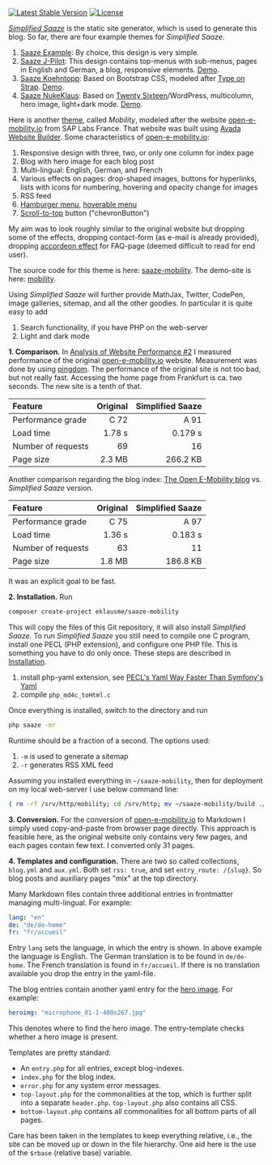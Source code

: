 <p>
<a href="https://packagist.org/packages/eklausme/saaze-mobility"><img src="https://img.shields.io/packagist/v/eklausme/saaze-mobility" alt="Latest Stable Version"></a>
<a href="https://packagist.org/packages/eklausme/saaze-mobility"><img src="https://img.shields.io/packagist/l/eklausme/saaze-mobility" alt="License"></a>
</p>


[_Simplified Saaze_](https://eklausmeier.goip.de/blog/2021/10-31-simplified-saaze) is the static site generator, which is used to generate this blog. So far, there are four example themes for _Simplified Saaze_.
1. [Saaze Example](https://github.com/eklausme/saaze-example): By choice, this design is very simple.
2. [Saaze J-Pilot](https://github.com/eklausme/saaze-jpilot): This design contains top-menus with sub-menus, pages in English and German, a blog, responsive elements. [Demo](https://eklausmeier.goip.de/jpilot).
3. [Saaze Koehntopp](https://github.com/eklausme/saaze-koehntopp): Based on Bootstrap CSS, modeled after [Type on Strap](https://github.com/sylhare/Type-on-Strap). [Demo](https://eklausmeier.goip.de/koehntopp).
4. [Saaze NukeKlaus](https://github.com/eklausme/saaze-nukeklaus): Based on [Twenty Sixteen](https://wordpress.org/themes/twentysixteen)/WordPress, multicolumn, hero image, light+dark mode. [Demo](https://eklausmeier.goip.de/nukeklaus).


Here is another [theme](https://github.com/eklausme/saaze-mobility), called _Mobility_, modeled after the website [open-e-mobility.io](http://open-e-mobility.io) from SAP Labs France. That website was built using [Avada Website Builder](https://avada.theme-fusion.com). Some characteristics of [open-e-mobility.io](http://open-e-mobility.io):
1. Responsive design with three, two, or only one column for index page
2. Blog with hero image for each blog post
3. Multi-lingual: English, German, and French
4. Various effects on pages: drop-shaped images, buttons for hyperlinks, lists with icons for numbering, hovering and opacity change for images
5. RSS feed
6. [Hamburger menu](https://code-boxx.com/simple-responsive-pure-css-hamburger-menu), [hoverable menu](https://www.w3schools.com/howto/howto_css_dropdown.asp)
7. [Scroll-to-top](https://www.w3schools.com/howto/howto_js_scroll_to_top.asp) button ("chevronButton")

My aim was to look roughly similar to the original website but dropping some of the effects, dropping contact-form (as e-mail is already provided), dropping [accordeon effect](https://www.w3schools.com/howto/howto_js_accordion.asp) for FAQ-page (deemed difficult to read for end user).

The source code for this theme is here: [saaze-mobility](https://github.com/eklausme/saaze-mobility). The demo-site is here: [mobility](https://eklausmeier.goip.de/mobility).

Using _Simplified Saaze_ will further provide MathJax, Twitter, CodePen, image galleries, sitemap, and all the other goodies. In particular it is quite easy to add
1. Search functionality, if you have PHP on the web-server
2. Light and dark mode


__1. Comparison.__ In [Analysis of Website Performance #2](https://eklausmeier.goip.de/blog/2022/12-27-analysis-of-website-performance-p2) I measured performance of the original [open-e-mobility.io](http://open-e-mobility.io) website. Measurement was done by using [pingdom](https://tools.pingdom.com). The performance of the original site is not too bad, but not really fast. Accessing the home page from Frankfurt is ca. two seconds. The new site is a tenth of that.

Feature            | Original | Simplified Saaze
:------------------|---------:|-----------------:
Performance grade  | C 72     | A 91
Load time          | 1.78 s   | 0.179 s
Number of requests | 69       | 16
Page size          | 2.3 MB   | 266.2 KB

Another comparison regarding the blog index: [The Open E-Mobility blog](https://open-e-mobility.io/blog) vs. _Simplified Saaze_ version.

Feature            | Original | Simplified Saaze
:------------------|---------:|-----------------:
Performance grade  | C 75     | A 97
Load time          | 1.36 s   | 0.183 s
Number of requests | 63       | 11
Page size          | 1.8 MB   | 186.8 KB

It was an explicit goal to be fast.


__2. Installation.__ Run
```bash
composer create-project eklausme/saaze-mobility
```
This will copy the files of this Git repository, it will also install _Simplified Saaze_. To run _Simplified Saaze_ you still need to compile one C program, install one PECL (PHP extension), and configure one PHP file. This is something you have to do only once. These steps are described in [Installation](https://eklausmeier.goip.de/blog/2021/10-31-simplified-saaze/#installation).
1. install php-yaml extension, see [PECL's Yaml Way Faster Than Symfony's Yaml](https://eklausmeier.goip.de/blog/2021/10-06-pecls-yaml-way-faster-than-symfonys-yaml)
2. compile `php_md4c_toHtml.c`

Once everything is installed, switch to the directory and run
```bash
php saaze -mr
```
Runtime should be a fraction of a second. The options used:
1. `-m` is used to generate a sitemap
2. `-r` generates RSS XML feed

Assuming you installed everything in `~/saaze-mobility`, then for deployment on my local web-server I use below command line:
```bash
( rm -rf /srv/http/mobility; cd /srv/http; mv ~/saaze-mobility/build ./mobility ; cd mobility; ln -s ~/saaze-mobility/public/img )
```


__3. Conversion.__ For the conversion of [open-e-mobility.io](http://open-e-mobility.io) to Markdown I simply used copy-and-paste from browser page directly. This approach is feasible here, as the original website only contains very few pages, and each pages contain few text. I converted only 31 pages.


__4. Templates and configuration.__ There are two so called collections, `blog.yml` and `aux.yml`. Both set `rss: true`, and set `entry_route: /{slug}`. So blog posts and auxiliary pages "mix" at the top directory.

Many Markdown files contain three additional entries in frontmatter managing multi-lingual. For example:
```yaml
lang: "en"
de: "de/de-home"
fr: "fr/accueil"
```
Entry `lang` sets the language, in which the entry is shown. In above example the language is English. The German translation is to be found in `de/de-home`. The French translation is found in `fr/accueil`. If there is no translation available you drop the entry in the yaml-file.

The blog entries contain another yaml entry for the [hero image](https://www.w3schools.com/howto/howto_css_hero_image.asp). For example:
```yaml
heroimg: "microphone_01-1-400x267.jpg"
```
This denotes where to find the hero image. The entry-template checks whether a hero image is present.

Templates are pretty standard:
- An `entry.php` for all entries, except blog-indexes.
- `index.php` for the blog index.
- `error.php` for any system error messages.
- `top-layout.php` for the commonalities at the top, which is further split into a separate `header.php`. `top-layout.php` also contains all CSS.
- `bottom-layout.php` contains all commonalities for all bottom parts of all pages.

Care has been taken in the templates to keep everything relative, i.e., the site can be moved up or down in the file hierarchy. One aid here is the use of the `$rbase` (relative base) variable.




